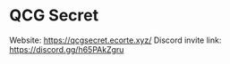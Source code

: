 # QCG Secret

Website: https://qcgsecret.ecorte.xyz/
Discord invite link: https://discord.gg/h65PAkZgru
